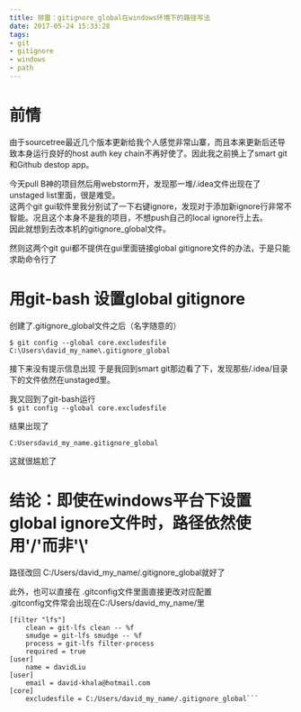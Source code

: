```yaml
---
title: 排雷：gitignore_global在windows环境下的路径写法
date: 2017-05-24 15:33:28
tags: 
- git
- gitignore
- windows
- path
---
```


# 前情
由于sourcetree最近几个版本更新给我个人感觉非常山寨，而且本来更新后还导致本身运行良好的host auth key chain不再好使了。因此我之前换上了smart git和Github destop app。

<!--more-->
今天pull B神的项目然后用webstorm开，发现那一堆/.idea文件出现在了unstaged list里面，很是难受。  
这两个git gui软件里我分别试了一下右键ignore，发现对于添加新ignore行非常不智能。况且这个本身不是我的项目，不想push自己的local ignore行上去。  
因此就想到去改本机的gitignore_global文件。

然则这两个git gui都不提供在gui里面链接global gitignore文件的办法，于是只能求助命令行了

# 用git-bash 设置global gitignore
创建了.gitignore_global文件之后（名字随意的）

`$ git config --global core.excludesfile C:\Users\david_my_name\.gitignore_global`

接下来没有提示信息出现
于是我回到smart git那边看了下，发现那些/.idea/目录下的文件依然在unstaged里。

我又回到了git-bash运行  
`$ git config --global core.excludesfile`

结果出现了

  `C:Usersdavid_my_name.gitignore_global`

这就很尴尬了
# 结论：即使在windows平台下设置global ignore文件时，路径依然使用'/'而非'\\'

路径改回 C:/Users/david_my_name/.gitignore_global就好了

此外，也可以直接在
.gitconfig文件里面直接更改对应配置  
.gitconfig文件常会出现在C:/Users/david_my_name/里
```
[filter "lfs"]
    clean = git-lfs clean -- %f
    smudge = git-lfs smudge -- %f
    process = git-lfs filter-process
    required = true
[user]
    name = davidLiu
[user]
    email = david-khala@hotmail.com
[core]
    excludesfile = C:/Users/david_my_name/.gitignore_global```




